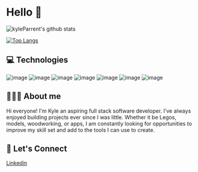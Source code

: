 # Hello 👋

<!--
**kyleParrent/kyleParrent** is a ✨ _special_ ✨ repository because its `README.md` (this file) appears on your GitHub profile.

Here are some ideas to get you started:

- 🔭 I’m currently working on ...
- 🌱 I’m currently learning ...
- 👯 I’m looking to collaborate on ...
- 🤔 I’m looking for help with ...
- 💬 Ask me about ...
- 📫 How to reach me: ...
- 😄 Pronouns: ...
- ⚡ Fun fact: ...
-->
![kyleParrent's github stats](https://github-readme-stats.vercel.app/api?username=kyleParrent)

[![Top Langs](https://github-readme-stats.vercel.app/api/top-langs/?username=kyleParrent)](https://github.com/kyleParrent/github-readme-stats)

## 💻 Technologies

![image](https://user-images.githubusercontent.com/99702540/174908107-f9dfdf1e-cd00-4cc7-8a14-033ad652281a.png)
![image](https://user-images.githubusercontent.com/99702540/174908126-64a0ae33-beeb-44e9-82c5-3b29bec6a8e8.png)
![image](https://user-images.githubusercontent.com/99702540/174908148-9236af23-5da2-4feb-995b-37c8683e7241.png)
![image](https://user-images.githubusercontent.com/99702540/174908162-d1315b00-1a10-478d-9679-7f128687ff26.png)
![image](https://user-images.githubusercontent.com/99702540/174908182-e3c460e9-5303-4676-a994-0e21b9dcf028.png)
![image](https://user-images.githubusercontent.com/99702540/174908203-4c7f0d02-37c5-4ce4-90a2-7cfa8d9be51c.png)
![image](https://user-images.githubusercontent.com/99702540/174908048-51477bd1-34af-42fa-b9ce-49a08e86e624.png)


## 🧑🏻‍💻 About me

Hi everyone! I'm Kyle an aspiring full stack software developer. I’ve always enjoyed building projects ever since I was little. Whether it be Legos, models, woodworking, or apps, I am constantly looking for opportunities to improve my skill set and add to the tools I can use to create.

## 🔗 Let's Connect

[Linkedin](https://www.linkedin.com/in/kyle-parrent/)
